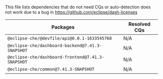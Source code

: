 This file lists dependencies that do not need CQs or auto-detection does not work due to a bug in https://github.com/eclipse/dash-licenses

| Packages | Resolved CQs |
| --- | --- |
| `@eclipse-che/@devfile/api@0.0.1-1633545768` | N/A |
| `@eclipse-che/dashboard-backend@7.41.3-SNAPSHOT` | N/A |
| `@eclipse-che/dashboard-frontend@7.41.3-SNAPSHOT` | N/A |
| `@eclipse-che/common@7.41.3-SNAPSHOT` | N/A |
